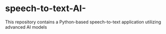 # speech-to-text-AI-
This repository contains a Python-based speech-to-text application utilizing advanced AI models 
